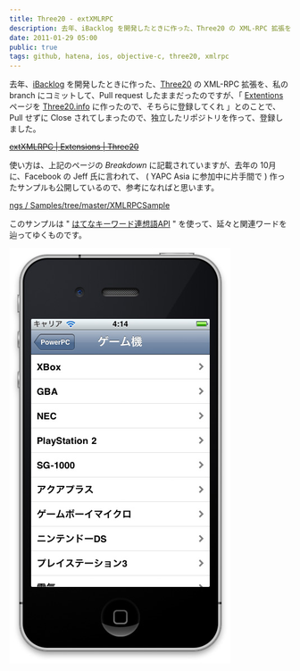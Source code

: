 ```yaml
---
title: Three20 - extXMLRPC
description: 去年、iBacklog を開発したときに作った、Three20 の XML-RPC 拡張を、私の branch にコミットして、Pull request したまま ったのですが、「 Extentions ページを Three20.info に作ったので、そちらに...
date: 2011-01-29 05:00
public: true
tags: github, hatena, ios, objective-c, three20, xmlrpc
---
```


去年、[iBacklog](http://littleapps.jp/pages/ibacklog)&nbsp;を開発したときに作った、[Three20](http://three20.info/)&nbsp;の XML-RPC 拡張を、私の branch にコミットして、Pull request したままだったのですが、「&nbsp;[Extentions](http://three20.info/extensions) ページを [Three20.info](http://three20.info/) に作ったので、そちらに登録してくれ 」とのことで、Pull せずに Close されてしまったので、独立したリポジトリを作って、登録しました。

<s>[extXMLRPC | Extensions | Three20](http://three20.info/extension/extXMLRPC)</s>

使い方は、上記のページの _Breakdown_ に記載されていますが、去年の 10月に、Facebook の Jeff 氏に言われて、 ( YAPC Asia に参加中に片手間で )&nbsp;作ったサンプルも公開しているので、参考になればと思います。

[ngs / Samples/tree/master/XMLRPCSample](https://github.com/ngs/Samples/tree/master/XMLRPCSample)

このサンプルは " [はてなキーワード連想語API](http://developer.hatena.ne.jp/ja/documents/keyword/apis/association)&nbsp;" を使って、延々と関連ワードを辿ってゆくものです。

![Capture](2011-01-29-three20-extxmlrpc/capture.jpg)